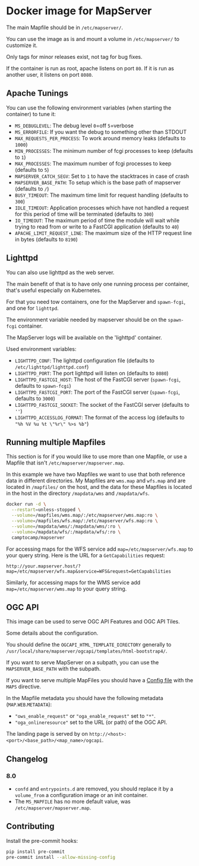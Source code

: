 # Docker image for MapServer

The main Mapfile should be in `/etc/mapserver/`.

You can use the image as is and mount a volume in `/etc/mapserver/` to customize it.

Only tags for minor releases exist, not tag for bug fixes.

If the container is run as root, apache listens on port `80`. If it is run as
another user, it listens on port `8080`.

## Apache Tunings

You can use the following environment variables (when starting the container)
to tune it:

- `MS_DEBUGLEVEL`: The debug level `0`=off `5`=verbose
- `MS_ERRORFILE`: If you want the debug to something other than STDOUT
- `MAX_REQUESTS_PER_PROCESS`: To work around memory leaks (defaults to `1000`)
- `MIN_PROCESSES`: The minimum number of fcgi processes to keep (defaults to `1`)
- `MAX_PROCESSES`: The maximum number of fcgi processes to keep (defaults to `5`)
- `MAPSERVER_CATCH_SEGV`: Set to `1` to have the stacktraces in case of crash
- `MAPSERVER_BASE_PATH`: To setup which is the base path of mapserver (defaults to `/`)
- `BUSY_TIMEOUT`: The maximum time limit for request handling (defaults to `300`)
- `IDLE_TIMEOUT`: Application processes which have not handled a request for
  this period of time will be terminated (defaults to `300`)
- `IO_TIMEOUT`: The maximum period of time the module will wait while trying to
  read from or write to a FastCGI application (defaults to `40`)
- `APACHE_LIMIT_REQUEST_LINE`: The maximum size of the HTTP request line in
  bytes (defaults to `8190`)

## Lighttpd

You can also use lighttpd as the web server.

The main benefit of that is to have only one running process per container, that's useful especially on Kubernetes.

For that you need tow containers, one for the MapServer and `spawn-fcgi`, and one for `lighttpd`.

The environment variable needed by mapserver should be on the `spawn-fcgi` container.

The MapServer logs will be available on the 'lighttpd' container.

Used environment variables:

- `LIGHTTPD_CONF`: The lighttpd configuration file (defaults to `/etc/lighttpd/lighttpd.conf`)
- `LIGHTTPD_PORT`: The port lighttpd will listen on (defaults to `8080`)
- `LIGHTTPD_FASTCGI_HOST`: The host of the FastCGI server (`spawn-fcgi`, defaults to `spawn-fcgi`)
- `LIGHTTPD_FASTCGI_PORT`: The port of the FastCGI server (`spawn-fcgi`, defaults to `3000`)
- `LIGHTTPD_FASTCGI_SOCKET`: The socket of the FastCGI server (defaults to `''`)
- `LIGHTTPD_ACCESSLOG_FORMAT`: The format of the access log (defaults to `"%h %V %u %t \"%r\" %>s %b"`)

## Running multiple Mapfiles

This section is for if you would like to use more than one Mapfile, or use a Mapfile
that isn't `/etc/mapserver/mapserver.map`.

In this example we have two Mapfiles we want to use that both reference data in
different directories. My Mapfiles are `wms.map` and `wfs.map` and are located
in `/mapfiles/` on the host, and the data for these Mapfiles is located in the
host in the directory `/mapdata/wms` and `/mapdata/wfs`.

```bash
docker run -d \
  --restart=unless-stopped \
  --volume=/mapfiles/wms.map/:/etc/mapserver/wms.map:ro \
  --volume=/mapfiles/wfs.map/:/etc/mapserver/wfs.map:ro \
  --volume=/mapdata/wms/:/mapdata/wms/:ro \
  --volume=/mapdata/wfs/:/mapdata/wfs/:ro \
  camptocamp/mapserver
```

For accessing maps for the WFS service add `map=/etc/mapserver/wfs.map` to
your query string. Here is the URL for a `GetCapabilities` request:

`http://your.mapserver.host/?map=/etc/mapserver/wfs.map&service=WFS&request=GetCapabilities`

Similarly, for accessing maps for the WMS service add `map=/etc/mapserver/wms.map` to
your query string.

## OGC API

This image can be used to serve OGC API Features and OGC API Tiles.

Some details about the configuration.

You should define the `OGCAPI_HTML_TEMPLATE_DIRECTORY` generally to `/usr/local/share/mapserver/ogcapi/templates/html-bootstrap4/`.

If you want to serve MapServer on a subpath, you can use the `MAPSERVER_BASE_PATH` with the subpath.

If you want to serve multiple MapFiles you should have a [Config file](https://mapserver.org/mapfile/config.html) with the `MAPS` directive.

In the Mapfile metadata you should have the following metadata (`MAP`.`WEB`.`METADATA`):

- `"ows_enable_request"` or `"oga_enable_request"` set to `"*"`.
- `"oga_onlineresource"` set to the URL (or path) of the OGC API.

The landing page is served by on `http://<host>:<port>/<base_path>/<map_name>/ogcapi`.

## Changelog

### 8.0

- `confd` and `entrypoints.d` are removed, you should replace it by a `volume_from` a configuration image
  or an init container.
- The `MS_MAPFILE` has no more default value, was `/etc/mapserver/mapserver.map`.

## Contributing

Install the pre-commit hooks:

```bash
pip install pre-commit
pre-commit install --allow-missing-config
```
